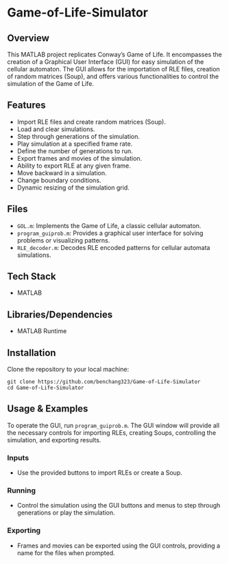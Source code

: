 # Game-of-Life-Simulator

## Overview
This MATLAB project replicates Conway’s Game of Life. It encompasses the creation of a Graphical User Interface (GUI) for easy simulation of the cellular automaton. The GUI allows for the importation of RLE files, creation of random matrices (Soup), and offers various functionalities to control the simulation of the Game of Life.

## Features
- Import RLE files and create random matrices (Soup).
- Load and clear simulations.
- Step through generations of the simulation.
- Play simulation at a specified frame rate.
- Define the number of generations to run.
- Export frames and movies of the simulation.
- Ability to export RLE at any given frame.
- Move backward in a simulation.
- Change boundary conditions.
- Dynamic resizing of the simulation grid.

## Files
- `GOL.m`: Implements the Game of Life, a classic cellular automaton.
- `program_guiprob.m`: Provides a graphical user interface for solving problems or visualizing patterns.
- `RLE_decoder.m`: Decodes RLE encoded patterns for cellular automata simulations.

## Tech Stack
- MATLAB

## Libraries/Dependencies
- MATLAB Runtime

## Installation
Clone the repository to your local machine:
```
git clone https://github.com/benchang323/Game-of-Life-Simulator
cd Game-of-Life-Simulator
```

## Usage & Examples
To operate the GUI, run `program_guiprob.m`. The GUI window will provide all the necessary controls for importing RLEs, creating Soups, controlling the simulation, and exporting results.

### Inputs
- Use the provided buttons to import RLEs or create a Soup.

### Running
- Control the simulation using the GUI buttons and menus to step through generations or play the simulation.

### Exporting
- Frames and movies can be exported using the GUI controls, providing a name for the files when prompted.
